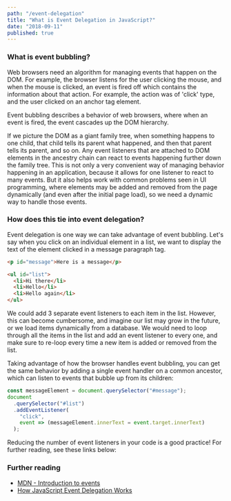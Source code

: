 ```yaml
---
path: "/event-delegation"
title: "What is Event Delegation in JavaScript?"
date: "2018-09-11"
published: true
---
```


### What is event bubbling?

Web browsers need an algorithm for managing events that happen on the DOM. For
example, the browser listens for the user clicking the mouse, and when the
mouse is clicked, an event is fired off which contains the information about
that action. For example, the action was of 'click' type, and the user clicked
on an anchor tag element.

Event bubbling describes a behavior of web browsers, where when an event is
fired, the event cascades up the DOM hierarchy.

If we picture the DOM as a giant family tree, when something happens to one
child, that child tells its parent what happened, and then that parent tells
its parent, and so on. Any event listeners that are attached to DOM elements in
the ancestry chain can react to events happening further down the family tree.
This is not only a very convenient way of managing behavior happening in an
application, because it allows for one listener to react to many events. But it
also helps work with common problems seen in UI programming, where elements may
be added and removed from the page dynamically (and even after the initial page
load), so we need a dynamic way to handle those events.

### How does this tie into event delegation?

Event delegation is one way we can take advantage of event bubbling. Let's say
when you click on an individual element in a list, we want to display the text
of the element clicked in a message paragraph tag.

```html
<p id="message">Here is a message</p>

<ul id="list">
  <li>Hi there</li>
  <li>Hello</li>
  <li>Hello again</li>
</ul>
```

We could add 3 separate event listeners to each item in the list. However, this
can become cumbersome, and imagine our list may grow in the future, or we load
items dynamically from a database. We would need to loop through all the items
in the list and add an event listener to every one, and make sure to re-loop
every time a new item is added or removed from the list.

Taking advantage of how the browser handles event bubbling, you can get the
same behavior by adding a single event handler on a common ancestor, which can
listen to events that bubble up from its children:

```js
const messageElement = document.querySelector("#message");
document
  .querySelector("#list")
  .addEventListener(
    "click",
    event => (messageElement.innerText = event.target.innerText)
  );
```

Reducing the number of event listeners in your code is a good practice! For
further reading, see these links below:

### Further reading

- [MDN - Introduction to events](https://developer.mozilla.org/en-US/docs/Learn/JavaScript/Building_blocks/Events)
- [How JavaScript Event Delegation Works](https://davidwalsh.name/event-delegate)
